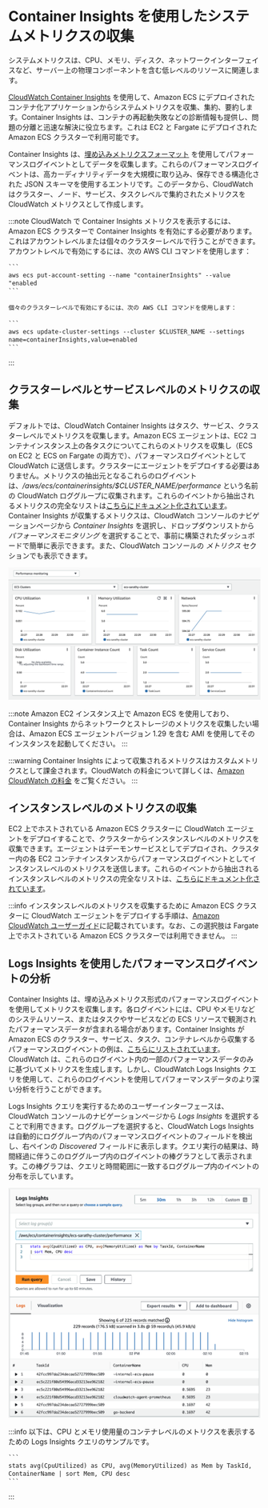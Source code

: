 # Container Insights を使用したシステムメトリクスの収集

システムメトリクスは、CPU、メモリ、ディスク、ネットワークインターフェイスなど、サーバー上の物理コンポーネントを含む低レベルのリソースに関連します。

[CloudWatch Container Insights](https://docs.aws.amazon.com/ja_jp/AmazonCloudWatch/latest/monitoring/ContainerInsights.html) を使用して、Amazon ECS にデプロイされたコンテナ化アプリケーションからシステムメトリクスを収集、集約、要約します。Container Insights は、コンテナの再起動失敗などの診断情報も提供し、問題の分離と迅速な解決に役立ちます。これは EC2 と Fargate にデプロイされた Amazon ECS クラスターで利用可能です。

Container Insights は、[埋め込みメトリクスフォーマット](https://docs.aws.amazon.com/ja_jp/AmazonCloudWatch/latest/monitoring/CloudWatch_Embedded_Metric_Format.html) を使用してパフォーマンスログイベントとしてデータを収集します。これらのパフォーマンスログイベントは、高カーディナリティデータを大規模に取り込み、保存できる構造化された JSON スキーマを使用するエントリです。このデータから、CloudWatch はクラスター、ノード、サービス、タスクレベルで集約されたメトリクスを CloudWatch メトリクスとして作成します。

:::note
CloudWatch で Container Insights メトリクスを表示するには、Amazon ECS クラスターで Container Insights を有効にする必要があります。これはアカウントレベルまたは個々のクラスターレベルで行うことができます。アカウントレベルで有効にするには、次の AWS CLI コマンドを使用します：

    ```
    aws ecs put-account-setting --name "containerInsights" --value "enabled
    ```

    個々のクラスターレベルで有効にするには、次の AWS CLI コマンドを使用します：

    ```
    aws ecs update-cluster-settings --cluster $CLUSTER_NAME --settings name=containerInsights,value=enabled
    ```
:::



## クラスターレベルとサービスレベルのメトリクスの収集
デフォルトでは、CloudWatch Container Insights はタスク、サービス、クラスターレベルでメトリクスを収集します。Amazon ECS エージェントは、EC2 コンテナインスタンス上の各タスクについてこれらのメトリクスを収集し（ECS on EC2 と ECS on Fargate の両方で）、パフォーマンスログイベントとして CloudWatch に送信します。クラスターにエージェントをデプロイする必要はありません。メトリクスの抽出元となるこれらのログイベントは、*/aws/ecs/containerinsights/$CLUSTER_NAME/performance* という名前の CloudWatch ロググループに収集されます。これらのイベントから抽出されるメトリクスの完全なリストは[こちらにドキュメント化されています](https://docs.aws.amazon.com/ja_jp/AmazonCloudWatch/latest/monitoring/Container-Insights-metrics-ECS.html)。Container Insights が収集するメトリクスは、CloudWatch コンソールのナビゲーションページから *Container Insights* を選択し、ドロップダウンリストから *パフォーマンスモニタリング* を選択することで、事前に構築されたダッシュボードで簡単に表示できます。また、CloudWatch コンソールの *メトリクス* セクションでも表示できます。

![Container Insights metrics dashboard](../../../../images/ContainerInsightsMetrics.png)

:::note
    Amazon EC2 インスタンス上で Amazon ECS を使用しており、Container Insights からネットワークとストレージのメトリクスを収集したい場合は、Amazon ECS エージェントバージョン 1.29 を含む AMI を使用してそのインスタンスを起動してください。
:::

:::warning
    Container Insights によって収集されるメトリクスはカスタムメトリクスとして課金されます。CloudWatch の料金について詳しくは、[Amazon CloudWatch の料金](https://aws.amazon.com/jp/cloudwatch/pricing/) をご覧ください。
:::



## インスタンスレベルのメトリクスの収集
EC2 上でホストされている Amazon ECS クラスターに CloudWatch エージェントをデプロイすることで、クラスターからインスタンスレベルのメトリクスを収集できます。エージェントはデーモンサービスとしてデプロイされ、クラスター内の各 EC2 コンテナインスタンスからパフォーマンスログイベントとしてインスタンスレベルのメトリクスを送信します。これらのイベントから抽出されるインスタンスレベルのメトリクスの完全なリストは、[こちらにドキュメント化されています](https://docs.aws.amazon.com/ja_jp/AmazonCloudWatch/latest/monitoring/Container-Insights-metrics-ECS.html)。

:::info
    インスタンスレベルのメトリクスを収集するために Amazon ECS クラスターに CloudWatch エージェントをデプロイする手順は、[Amazon CloudWatch ユーザーガイド](https://docs.aws.amazon.com/ja_jp/AmazonCloudWatch/latest/monitoring/deploy-container-insights-ECS-instancelevel.html)に記載されています。なお、この選択肢は Fargate 上でホストされている Amazon ECS クラスターでは利用できません。
:::



## Logs Insights を使用したパフォーマンスログイベントの分析
Container Insights は、埋め込みメトリクス形式のパフォーマンスログイベントを使用してメトリクスを収集します。各ログイベントには、CPU やメモリなどのシステムリソース、またはタスクやサービスなどの ECS リソースで観測されたパフォーマンスデータが含まれる場合があります。Container Insights が Amazon ECS のクラスター、サービス、タスク、コンテナレベルから収集するパフォーマンスログイベントの例は、[こちらにリストされています](https://docs.aws.amazon.com/ja_jp/AmazonCloudWatch/latest/monitoring/Container-Insights-reference-performance-logs-ECS.html)。CloudWatch は、これらのログイベント内の一部のパフォーマンスデータのみに基づいてメトリクスを生成します。しかし、CloudWatch Logs Insights クエリを使用して、これらのログイベントを使用してパフォーマンスデータのより深い分析を行うことができます。

Logs Insights クエリを実行するためのユーザーインターフェースは、CloudWatch コンソールのナビゲーションページから *Logs Insights* を選択することで利用できます。ロググループを選択すると、CloudWatch Logs Insights は自動的にロググループ内のパフォーマンスログイベントのフィールドを検出し、右ペインの *Discovered* フィールドに表示します。クエリ実行の結果は、時間経過に伴うこのロググループ内のログイベントの棒グラフとして表示されます。この棒グラフは、クエリと時間範囲に一致するロググループ内のイベントの分布を示しています。

![Logs Insights ダッシュボード](../../../../images/LogInsights.png)

:::info
    以下は、CPU とメモリ使用量のコンテナレベルのメトリクスを表示するための Logs Insights クエリのサンプルです。
    
    ```
    stats avg(CpuUtilized) as CPU, avg(MemoryUtilized) as Mem by TaskId, ContainerName | sort Mem, CPU desc
    ```
:::
